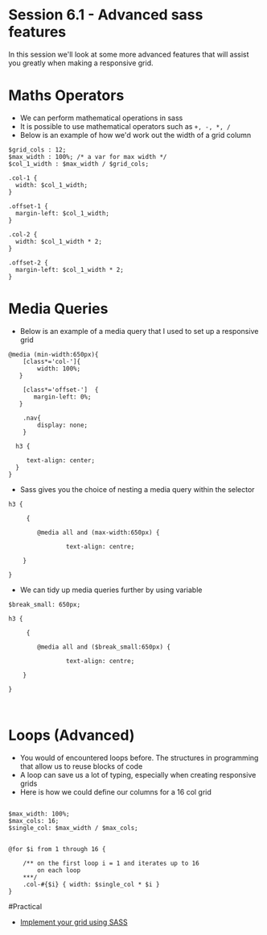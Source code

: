 # Session 6.1 - Advanced sass features

In this session we'll look at some more advanced features that will assist you greatly when making a responsive grid.



# Maths Operators 

- We can perform mathematical operations in sass 
- It is possible to use mathematical operators such as `+, -, *, /`
- Below is an example of how we'd work out the width of a grid column 

```
$grid_cols : 12;
$max_width : 100%; /* a var for max width */
$col_1_width : $max_width / $grid_cols;

.col-1 {
  width: $col_1_width;
}

.offset-1 {
  margin-left: $col_1_width;	
}

.col-2 {
  width: $col_1_width * 2;
}

.offset-2 {
  margin-left: $col_1_width * 2;	
}

```

# Media Queries 

- Below is an example of a media query that I used to set up a responsive grid

```
@media (min-width:650px){
    [class*='col-']{
        width: 100%;
   }
        
    [class*='offset-']  {
       margin-left: 0%;
   }
    
    .nav{
        display: none;   
    }
    
  h3 {
    
     text-align: center;
  }
}

```

- Sass gives you the choice of nesting a media query within the selector 

```
h3 {
	
	 {
	
		@media all and (max-width:650px) {
		
				text-align: centre;
	
	}

}

```

- We can tidy up media queries further by using variable 


```
$break_small: 650px;

h3 {
	
	 {
	
		@media all and ($break_small:650px) {
		
				text-align: centre;
	
	}

}



```

# Loops (Advanced)


- You would of encountered loops before. The structures in programming that allow us to reuse blocks of code
- A loop can save us a lot of typing, especially when creating responsive grids 
- Here is how we could define our columns for a 16 col grid 

```

$max_width: 100%;
$max_cols: 16;
$single_col: $max_width / $max_cols;


@for $i from 1 through 16 {
    
    /** on the first loop i = 1 and iterates up to 16 
        on each loop 
    ***/
    .col-#{$i} { width: $single_col * $i }
}

```

#Practical

- [Implement your grid using SASS](task.md)
